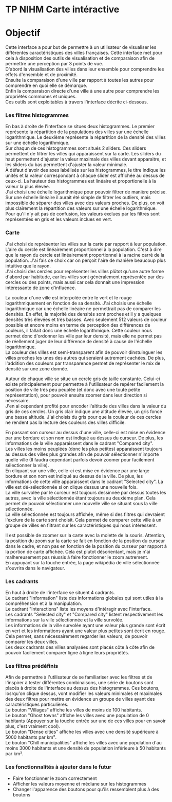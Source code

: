 ﻿# TP NIHM Carte intéractive

# Objectif
Cette interface a pour but de permettre à un utilisateur de visualiser les différentes caractéristiques des villes françaises. Cette interface met pour cela à disposition des outils de visualisation et de comparaison afin de permettre une perception par 3 points de vue.  
D'abord la visualisation des villes dans leur ensemble pour comprendre les effets d'ensemble et de proximité.  
Ensuite la comparaison d'une ville par rapport à toutes les autres pour comprendre en quoi elle se démarque.  
Enfin la comparaison directe d'une ville à une autre pour comprendre les propriétés communes et uniques.  
Ces outils sont exploitables à travers l'interface décrite ci-dessous.

### Les filtres histogrammes
En bas à droite de l'interface se situes deux histogrammes. Le premier représente la répartition de la populations des villes sur une échelle logarithmique. Le deuxième représente la répartition de la densité des villes sur une échelle logarithmique.  
Sur chaqun de ces histogrammes sont situés 2 sliders. Ces sliders permettent de filtrer les villes qui apparaissent sur la carte. Les sliders du haut permettent d'ajuster la valeur maximale des villes devant apparaitre, et les sliders du bas permettent d'ajuster la valeur minimale.  
À défaut d'avoir des axes labélisés sur les histogrammes, le titre indique les unités et la valeur correspondant à chaque slider est affichée au dessus de ceux-ci. La hauteur des histogrammes est linéaire et proportionelle à la valeur la plus élevée.  
J'ai choisi une échelle logarithmique pour pouvoir filtrer de manière précise. Sur une échelle linéaire il aurait été simple de filtrer les outliers, mais impossible de séparer des villes avec des valeurs proches. De plus, on voit plus clairement la répartition des valeurs sur une échelle logarithmique.  
Pour qu'il n'y ait pas de confusion, les valeurs exclues par les filtres sont représentées en gris et les valeurs inclues en vert.

### Carte
J'ai choisi de représenter les villes sur la carte par rapport à leur population. L'aire du cercle est linéairement proportionnel à la population. C'est à dire que le rayon du cercle est linéairement proportionnel à la racine carré de la population.  J'ai fais ce choix car on perçoit l'aire de manière beaucoup plus intuitive que le rayon.  
J'ai choisi des cercles pour représenter les villes plûtot qu'une autre forme d'abord par habitude, car les villes sont généralement représentée par des cercles ou des points, mais aussi car cela donnait une impression intéressante de zone d'influence.  

La couleur d'une ville est interpolée entre le vert et le rouge logarithmiquement en fonction de sa densité. J'ai choisis une échelle logarithmique car une échelle linéaire ne permettrait pas de comparer les densités. En effet, la majorité des densités sont proches et il y a quelques densités très élevées et très basses. Avec seulement 512 valeurs de couleur possible et encore moins en terme de perception des différences de couleurs, il fallait donc une échelle logarithmique. Cette couleur nous permet donc d'ordonner les ville par leur densité, mais elle ne permet pas de réellement juger de leur différence de densité à cause de l'échelle logarithmique.  
La couleur des villes est semi-transparent afin de pouvoir dinstuinguer les villes proches les unes des autres qui seraient autrement cachées. De plus, l'addition des couleurs par transparence permet de représenter le mix de densité sur une zone donnée.  

Autour de chaque ville se situe un cercle gris de taille constante. Celui-ci existe principalement pour permettre à l'utilisateur de repérer facilement la position de ville très peu peuplée (et donc avec une toute petite représentation), pour pouvoir ensuite zoomer dans leur direction si nécessaire.  
J'en ai cependant profité pour encoder l'altitude des villes dans la valeur du gris de ces cercles. Un gris clair indique une altitude élevée, un gris foncé une basse altitude. J'ai choisis du gris pour que la couleur de ces cercles ne rendent pas la lecture des couleurs des villes difficile.  

En passant son curseur au dessus d'une ville, celle-ci est mise en évidence par une bordure et son nom est indiqué au dessus du curseur. De plus, les informations de la ville apparaissent dans le cadrant "Compared city".  
Les villes les moins peuplées (donc les plus petites) apparaissent toujours au dessus des villes plus grandes afin de pouvoir sélectionner n'importe quelle ville (Il faudra cependant parfois devoir zoomer pour facilement sélectionner la ville).  
En cliquant sur une ville, celle-ci est mise en évidence par une large bordure et son nom est indiqué au dessus de la ville. De plus, les informations de cette ville apparaissent dans le cadrant "Selected city". La ville est dé-sélectionnée si on clique dessus une nouvelle fois.  
La ville survolée par le curseur est toujours dessinnée par dessus toutes les autres, avec la ville sélectionnée étant toujours au deuxième plan. Cela permet de pouvoir sélectionner une nouvelle ville se situant sous la ville sélectionnée.  
La ville sélectionnée est toujours affichée, même si des filtres qui devraient l'exclure de la carte sont choisit. Cela permet de comparer cette ville à un groupe de villes en filtrant sur les caractéristiques qui nous intéressent.  

Il est possible de zoomer sur la carte avec la molette de la souris. Attention, la position du zoom sur la carte se fait en fonction de la position du curseur dans le cadre, et non pas en fonction de la position du curseur par rapport à la portion de carte affichée. Cela est plutot désorientant, mais je n'ai malhereusement pas réussis à faire fonctionner le zoom autrement.  
En appuyant sur la touche entrée, la page wikipédia de ville sélectionnée s'ouvrira dans le navigateur.

### Les cadrants
En haut à droite de l'interface se situent 4 cadrants.  
Le cadrant "Information" liste des informations globales qui sont utiles à la compréhension et à la manipulation.  
Le cadrant "Interactions" liste les moyens d'intéragir avec l'interface.  
Les cadrants "Selected city" et "Compared city" listent respectivement les informations sur la ville sélectionnée et la ville survolée.  
Les informations de la ville survolée ayant une valeur plus grande sont écrit en vert et les informations ayant une valeur plus petites sont écrit en rouge. Cela permet, sans nécessairement regarder les valeurs, de pouvoir comparer les deux villes.  
Les deux cadrants des villes analysées sont placés côte à côte afin de pouvoir facilement comparer ligne à ligne leurs propriétés.

### Les filtres prédéfinis
Afin de permettre à l'utilisateur de se familiariser avec les filtres et de l'inspirer à tester différentes combinaisons, une série de boutons sont placés à droite de l'interface au dessus des histogrammes. Ces boutons, losrqu'on clique dessus, vont modifier les valeurs minimales et maximales des deux filtres pour mettre en évidence un groupe de villes ayant des caractéristiques particulières.  
Le bouton "Villages" affiche les villes de moins de 100 habitants.  
Le bouton "Ghost towns" affiche les villes avec une population de 0 habitants (Appuyer sur la touche entrée sur une de ces villes pour en savoir plus, c'est vraiment cool).  
Le bouton "Dense cities" affiche les villes avec une densité supérieure à 5000 habitants par km².  
Le bouton "Chill municipalities" affiche les villes avec une population d'au moins 3000 habitants et une densité de population inférieure à 50 habitants par km².

### Les fonctionnalités à ajouter dans le futur
- Faire fonctionner le zoom correctement
- Afficher les valeurs moyenne et médiane sur les histogrammes
- Changer l'apparence des boutons pour qu'ils ressemblent plus à des boutons